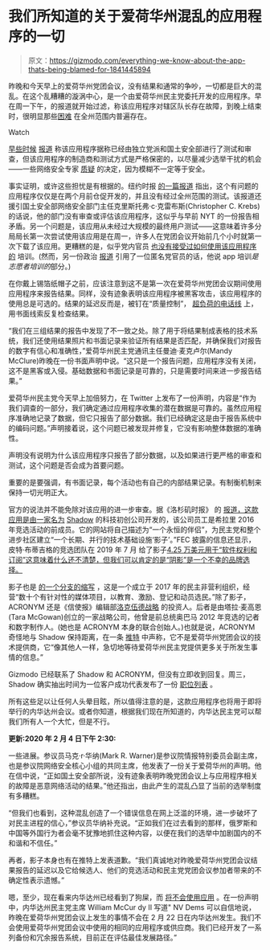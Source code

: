 # 我们所知道的关于爱荷华州混乱的应用程序的一切

> 原文：<https://gizmodo.com/everything-we-know-about-the-app-thats-being-blamed-for-1841445894>

昨晚和今天早上的爱荷华州党团会议，没有结果和通常的争吵，一切都是巨大的混乱。在这个乱糟糟的漩涡中心，是一个由爱荷华州民主党委托开发的应用程序。早在周一下午，的报道就开始过滤，称该应用程序对辖区队长存在故障，到晚上结束时，很明显那些[困难](https://www.nytimes.com/2020/02/04/us/politics/what-happened-iowa-caucuses.html) 在全州范围内普遍存在。

Watch

[早些时候](https://www.nytimes.com/2020/01/31/us/politics/iowa-caucuses-hacking-security.html?smid=nytcore-ios-share) [报道](https://www.desmoinesregister.com/story/news/2020/01/29/iowa-caucus-cybersecurity-measures-ramping-up/4612169002/) 称该应用程序据称已经由独立党派和国土安全部进行了测试和审查，但该应用程序的制造商和测试方式是严格保密的，以尽量减少选举干扰的机会——一些网络安全专家 [质疑](https://www.politico.com/news/2020/02/02/iowa-2020-election-security-110126) 的决定，因为模糊不一定等于安全。

事实证明，或许这些担忧是有根据的。纽约时报 [的一篇报道](https://www.nytimes.com/2020/02/03/us/politics/iowa-caucus-app.html) 指出，这个有问题的应用程序仅仅是在两个月前仓促开发的，并且没有经过全州范围的测试。该报道还援引国土安全部网络安全部门主任克里斯托弗·c·克雷布斯(Christopher C. Krebs)的话说，他的部门没有审查或评估该应用程序，这似乎与早前 NYT 的一份报告相矛盾。另一个问题是，该应用从未经过大规模的最终用户测试——这意味着许多分局局长第一次尝试使用该应用是在周一，许多人在党团会议开始前几个小时就第一次下载了该应用。更糟糕的是，似乎党内官员 [也没有接受过如何使用该应用程序的](https://www.nytimes.com/2020/02/04/us/politics/what-happened-iowa-caucuses.html) 培训。(然而，另一份政治 [报道](https://www.politico.com/news/2020/02/02/iowa-2020-election-security-110126) 引用了一位匿名党官员的话，他说 app 培训*是志愿者培训的*部分。)

在你戴上锡箔纸帽子之前，应该注意到这不是第一次在爱荷华州党团会议期间使用应用程序来报告结果。同样，没有迹象表明该应用程序被黑客攻击，该应用程序的使用总是可选的。结果的延迟反而是，被钉在“质量控制”， [超负荷的电话线](https://twitter.com/JordanUhl/status/1224547363194273799?ref_src=twsrc%5Etfw%7Ctwcamp%5Etweetembed%7Ctwterm%5E1224547363194273799&ref_url=https%3A%2F%2Fgizmodo.com%2Fajax%2Finset%2Fiframe%3Fid%3Dtwitter-1224547363194273799%26autosize%3D1) 上，用书面线索反复检查结果。

“我们在三组结果的报告中发现了不一致之处。除了用于将结果制成表格的技术系统，我们还使用结果照片和书面记录来验证所有结果是否匹配，并确保我们对报告的数字有信心和准确性，”爱荷华州民主党通讯主任曼迪·麦克卢尔(Mandy McClure)昨晚在一份书面声明中说。“这只是一个报告问题，应用程序没有关闭，这不是黑客或入侵。基础数据和书面记录是可靠的，只是需要时间来进一步报告结果。”

爱荷华州民主党今天早上加倍努力，在 Twitter 上发布了一份声明，内容是“作为我们调查的一部分，我们确定通过应用程序收集的潜在数据是可靠的。虽然应用程序准确地记录了数据，但它只报告了部分数据。我们已经确定这是由于报告系统中的编码问题。”声明接着说，这个问题已被发现并修复，它没有影响整体数据的准确性。

声明没有说明为什么该应用程序只报告了部分数据，以及如果进行更严格的审查和测试，这个问题是否会成为首要问题。

重要的是要强调，有书面记录，每个活动也有自己的内部结果记录。有制衡机制来保持一切光明正大。

官方的说法并不能免除对该应用的进一步审查。据《洛杉矶时报》 的 [报道，这款应用是由一家名为](https://www.latimes.com/business/technology/story/2020-02-04/clinton-campaign-vets-behind-2020-iowa-caucus-app-snafu) [Shadow](https://shadowinc.io/) 的科技初创公司开发的，该公司员工是希拉里 2016 年竞选活动的前成员。它的网站将自己描述为“一个永恒的伴侣”，为民主党和整个进步社区建立“一个长期、并行的技术基础设施‘影子’。”FEC 披露的信息还显示，皮特·布蒂吉格的竞选团队在 2019 年 7 月 给了影子[4.25 万美元用于“软件权利和订阅”这意味着什么还不清楚，但我们可以肯定的是“阴影”是一个不幸的品牌选择。](https://docquery.fec.gov/cgi-bin/fecimg/?202001089167122091)

影子也是 [的一个分支](https://twitter.com/anotheracronym/status/1085934845942026241)[的缩写](https://www.anotheracronym.org/about/) ，这是一个成立于 2017 年的民主非营利组织，经营“数十个有针对性的媒体项目，以教育、激励、登记和动员选民。”除了影子，ACRONYM 还是《信使报》编辑部[洛克伍德战略](https://www.lockwoodstrategy.com/) 的投资人。后者是由塔拉·麦高恩(Tara McGowan)创立的一家战略公司，他曾是前总统奥巴马 2012 年竞选的记者和数字制作人。(她也是 ACRONYM 本身的联合创始人。)也就是说，ACRONYM 奇怪地与 Shadow 保持距离，在一条 [推特](https://twitter.com/kylewilsontharp/status/1224584862721630210) 中声称，它不是爱荷华州党团会议的技术提供商，它“像其他人一样，急切地等待爱荷华州民主党提供更多关于所发生事情的信息。”

Gizmodo 已经联系了 Shadow 和 ACRONYM，但没有立即收到回复。周三，Shadow 确实抽出时间为一位客户成功代表发布了一份 [职位列表](https://www.daybook.com/jobs/zJLyBGKbGb2WFvZvF) 。

所有这些足以让任何人头晕目眩，所以值得注意的是，这款应用程序也将用于即将举行的内华达州会议。或者你知道，根据我们现在所知道的，内华达民主党可以帮我们所有人一个大忙，但是不行。

**更新:2020 年 2 月 4 日下午 2:30:**

一些进展。参议员马克·r·华纳(Mark R. Warner)是参议院情报特别委员会副主席，也是参议院网络安全核心小组的共同主席，他发表了一份关于爱荷华州的声明。他在信中说，“正如国土安全部所说，没有迹象表明昨晚党团会议上与应用程序相关的故障是恶意网络活动的结果。”他还指出，由此产生的混乱凸显了当前的选举制度有多糟糕。

“但我们也看到，这种混乱创造了一个错误信息在网上泛滥的环境，进一步破坏了对民主进程的信心，”参议员华纳补充说。“正如我们在过去看到的那样，俄罗斯和中国等外国行为者会毫不犹豫地抓住这种内容，以便在我们的选举中加剧国内的不和谐和不信任。”

再者，影子本身也有在推特上发表道歉。“我们真诚地对昨晚爱荷华州党团会议结果报告的延迟以及它给候选人、他们的竞选活动和民主党党团会议参加者带来的不确定性表示遗憾。”

嗯，至少，现在看来内华达州已经看到了狗屎，而 [将不会使用应用](https://www.8newsnow.com/news/local-news/nevada-caucus-not-using-same-app-vendor-as-iowa-caucus/) 。在一份声明中，内华达州民主党主席 William McCur dy II 写道" NV Dems 可以自信地说，昨晚在爱荷华州党团会议上发生的事情不会在 2 月 22 日在内华达州发生。我们不会使用爱荷华州党团会议中使用的相同的应用程序或供应商。我们已经开发了一系列备份和冗余报告系统，目前正在评估最佳发展路径。”